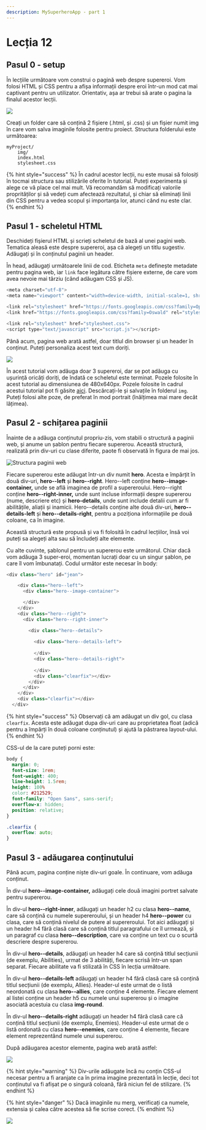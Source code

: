```yaml
---
description: MySuperheroApp - part 1
---
```


# Lecția 12

## Pasul 0 - setup

În lecțiile următoare vom construi o pagină web despre supereroi. Vom folosi HTML și CSS pentru a afișa informații despre eroi într-un mod cat mai captivant pentru un utilizator. Orientativ, așa ar trebui să arate o pagina la finalul acestor lecții.

![](../.gitbook/assets/screenshot-2020-03-15-at-19.24.07.png)

Creați un folder care să conțină 2 fișiere \(.html, și .css\) și un fișier numit img în care vom salva imaginile folosite pentru proiect. Structura folderului este următoarea:

```text
myProject/
    img/
    index.html
    stylesheet.css
```

{% hint style="success" %}
În cadrul acestor lecții, nu este musai să folosiți în tocmai structura sau stilizările oferite în tutorial. Puteți experimenta și alege ce vă place cel mai mult. Vă recomandăm să modificați valorile proprităților și să vedeți cum afectează rezultatul, și chiar să eliminați linii din CSS pentru a vedea scopul și importanța lor, atunci când nu este clar.
{% endhint %}

## Pasul 1 - scheletul HTML

Deschideți fișierul HTML și scrieți scheletul de bază al unei pagini web. Tematica aleasă este despre supereroi, așa că alegeți un titlu sugestiv. Adăugați și în conținutul paginii un header.

În head, adăugați următoarele linii de cod. Eticheta `meta` definește metadate pentru pagina web, iar `link` face legătura către fișiere externe, de care vom avea nevoie mai târziu \(când adăugam CSS și JS\).

```javascript
<meta charset="utf-8">
<meta name="viewport" content="width=device-width, initial-scale=1, shrink-to-fit=no, minimum-scale=1">

<link rel="stylesheet" href="https://fonts.googleapis.com/css?family=Open+Sans:300,400,600,700&lang=en">
<link href="https://fonts.googleapis.com/css?family=Oswald" rel="stylesheet">

<link rel="stylesheet" href="stylesheet.css">
<script type="text/javascript" src="script.js"></script>
```

Până acum, pagina web arată astfel, doar titlul din browser și un header în conținut. Puteți personaliza acest text cum doriți.

![](../.gitbook/assets/screenshot-2020-03-16-at-21.12.02.png)

În acest tutorial vom adăuga doar 3 supereroi, dar se pot adăuga cu ușurință oricâți doriți, de îndată ce scheletul este terminat. Pozele folosite în acest tutorial au dimensiunea de 480x640px. Pozele folosite în cadrul acestui tutorial pot fi găsite [aici](https://drive.google.com/drive/folders/13HaFjMi-kIylGltjB2j5AMx_NFPgoP2R?usp=sharing). Descărcați-le și salvațile în folderul `img`. Puteți folosi alte poze, de preferat în mod portrait \(înălțimea mai mare decât lățimea\).

## Pasul 2 - schițarea paginii

Înainte de a adăuga conținutul propriu-zis, vom stabili o structură a paginii web, și anume un șablon pentru fiecare supererou. Această structură, realizată prin div-uri cu clase diferite, paote fi observată în figura de mai jos.

![Structura paginii web](../.gitbook/assets/group-6.png)

Fiecare supererou este adăugat într-un div numit **hero**. Acesta e împărțit în două div-uri, **hero--left** și **hero--right**. Hero--left conține **hero--image-container,** unde se află imaginea de profil a supereroului. Hero--right conține **hero--right-inner,** unde sunt incluse informații despre supererou \(nume, descriere etc\) și **hero-details**, unde sunt include detalii cum ar fi abilitățile, aliații și inamicii. Hero--details conține alte două div-uri, **hero--details-left** și **hero--details-right**, pentru a poziționa informațiile pe două coloane, ca în imagine.

Această structură este propusă și va fi folosită în cadrul lecțiilor, însă voi puteți sa alegeți alta sau să încludeți alte elemente.

Cu alte cuvinte, șablonul pentru un supererou este următorul. Chiar dacă vom adăuga 3 super-eroi, momentan lucrați doar cu un singur șablon, pe care îl vom îmbunatați. Codul următor este necesar în body:

```javascript
<div class="hero" id="jean">

    <div class="hero--left">
      <div class="hero--image-container">

      </div>
    </div>
    <div class="hero--right">
      <div class="hero--right-inner">

        <div class="hero--details">
          
          <div class="hero--details-left">
            
          </div>
          <div class="hero--details-right">
            
          </div>
          <div class="clearfix"></div>
        </div>
      </div>
    </div>
    <div class="clearfix"></div>
  </div>
```

{% hint style="success" %}
Observați că am adăugat un div gol, cu clasa `clearfix`. Acesta este adăugat dupa div-uri care au proprietatea float \(adică pentru a împărți în două coloane conținutul\) și ajută la păstrarea layout-ului.
{% endhint %}

CSS-ul de la care puteți porni este:

```css
body {
  margin: 0;
  font-size: 1rem;
  font-weight: 400;
  line-height: 1.5rem;
  height: 100%
  color: #212529;
  font-family: "Open Sans", sans-serif;
  overflow-x: hidden;
  position: relative;
}

.clearfix {
  overflow: auto;
}
```

## Pasul 3 - adăugarea conținutului

Până acum, pagina conține niște div-uri goale. În continuare, vom adăuga conținut.

În div-ul **hero--image-container,** adăugați cele două imagini portret salvate pentru supererou.

În div-ul **hero--right-inner**, adăugați un header h2 cu clasa **hero--name**, care să conțină cu numele supereroului, și un header h4 **hero--power** cu clasa, care să conțină nivelul de putere al supereroului. Tot aici adăugați și un header h4 fără clasă care să conțină titlul paragrafului ce îl urmează, și un paragraf cu clasa **hero--description**, care va conține un text cu o scurtă descriere despre supererou.

În div-ul **hero--details**, adăugați un header h4 care să conțină titlul secțiunii \(de exemplu, Abilities\), urmat de 3 abilități, fiecare scrisă într-un span separat. Fiecare abilitate va fi stilizată în CSS în lecția următoare.

În div-ul **hero--details-left** adăugați un header h4 fără clasă care să conțină  titlul secțiunii \(de exemplu, Allies\).  Header-ul este urmat de o listă neordonată cu clasa **hero--allies**, care conține 4 elemente. Fiecare element al listei conține un header h5 cu numele unui supererou și o imagine asociată acestuia cu clasa **img-round**.

În div-ul **hero--details-right** adăugați un header h4 fără clasă care că conțină titlul secțiunii \(de exemplu, Enemies\). Header-ul este urmat de o listă ordonată cu clasa **hero--enemies**, care conține 4 elemente, fiecare element reprezentând numele unui supererou.

După adăugarea acestor elemente, pagina web arată astfel:

![](../.gitbook/assets/screencapture-file-users-poppy-desktop-myproject-index-html-2020-03-16-22_26_24.png)

{% hint style="warning" %}
Div-urile adăugate încă nu conțin CSS-ul necesar pentru a fi aranjate ca în prima imagine prezentată în lecție, deci tot conținutul va fi afișat pe o singură coloană, fără niciun fel de stilizare.
{% endhint %}

{% hint style="danger" %}
Dacă imaginile nu merg, verificați ca numele, extensia și calea către acestea să fie scrise corect.
{% endhint %}

![](../.gitbook/assets/logos-02.svg)

